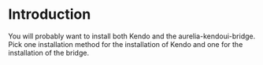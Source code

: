 # Introduction
You will probably want to install both Kendo and the aurelia-kendoui-bridge. Pick one installation method for the installation of Kendo and one for the installation of the bridge.



